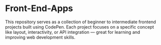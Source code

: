 # Front-End-Apps
This repository serves as a collection of beginner to intermediate frontend projects built using CodePen. Each project focuses on a specific concept like layout, interactivity, or API integration — great for learning and improving web development skills.
